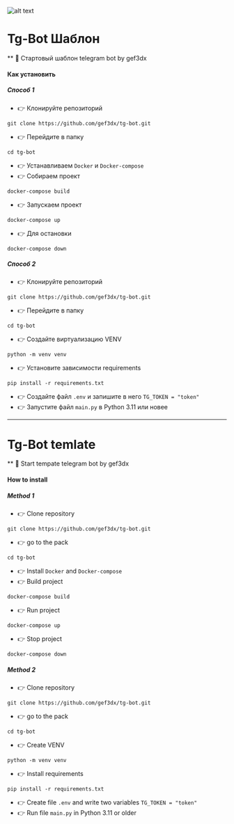 ![alt text](https://robokassa.com/upload/medialibrary/12e/12ec7d81223bf2b07bf44e4e36333677.jpg)

# Tg-Bot Шаблон
**
 :loudspeaker: Стартовый шаблон telegram bot by gef3dx

#### Как установить
##### Способ 1
- :point_right: Клонируйте репозиторий 
```
git clone https://github.com/gef3dx/tg-bot.git
```
- :point_right: Перейдите в папку
```
cd tg-bot
```
 - :point_right: Устанавливаем `Docker` и `Docker-compose`
 - :point_right: Собираем проект
```
docker-compose build
```
 - :point_right: Запускаем проект
```
docker-compose up
```
 - :point_right: Для остановки
```
docker-compose down
```
##### Способ 2

 - :point_right: Клонируйте репозиторий 
```
git clone https://github.com/gef3dx/tg-bot.git
```
 - :point_right: Перейдите в папку
```
cd tg-bot
```
 - :point_right: Создайте виртуализацию VENV
```
python -m venv venv
```
 - :point_right: Установите зависимости requirements
```
pip install -r requirements.txt
```
 - :point_right: Создайте файл `.env` и запишите в него `TG_TOKEN = "token"`
 - :point_right: Запустите файл `main.py` в Python 3.11 или новее
****
# Tg-Bot temlate
**
 :loudspeaker: Start tempate telegram bot by gef3dx

#### How to install
##### Method 1
- :point_right: Сlone repository 
```
git clone https://github.com/gef3dx/tg-bot.git
```
- :point_right: go to the pack
```
cd tg-bot
```
 - :point_right: Install `Docker` and `Docker-compose`
 - :point_right: Build project
```
docker-compose build
```
 - :point_right: Run project
```
docker-compose up
```
 - :point_right: Stop project
```
docker-compose down
```
##### Method 2

 - :point_right: Сlone repository
```
git clone https://github.com/gef3dx/tg-bot.git
```
 - :point_right: go to the pack
```
cd tg-bot
```
 - :point_right: Create VENV
```
python -m venv venv
```
 - :point_right: Install requirements
```
pip install -r requirements.txt
```
 - :point_right: Create file `.env` and write two variables `TG_TOKEN = "token"`
 - :point_right: Run file `main.py` in Python 3.11 or older


